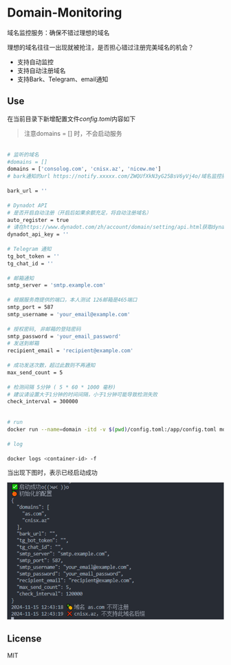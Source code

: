 # Domain-Monitoring

域名监控服务：确保不错过理想的域名

理想的域名往往一出现就被抢注，是否担心错过注册完美域名的机会？

- 支持自动监控
- 支持自动注册域名
- 支持Bark、Telegram、email通知

## Use

在当前目录下新增配置文件*config.toml*内容如下

> 注意domains = [] 时，不会启动服务

```bash

# 监听的域名
#domains = [] 
domains = ['consolog.com', 'cnisx.az', 'nicew.me'] 
# bark通知的url https://notify.xxxxx.com/ZWQUfXkN3yG25BsV6yVj4o/域名监控服务

bark_url = ''

# Dynadot API
# 是否开启自动注册（开启后如果余额充足，将自动注册域名）
auto_register = true
# 请在https://www.dynadot.com/zh/account/domain/setting/api.html获取dynadot_api_key
dynadot_api_key = ''

# Telegram 通知
tg_bot_token = ''
tg_chat_id = ''

# 邮箱通知
smtp_server = 'smtp.example.com'

# 根据服务商提供的端口，本人测试 126邮箱是465端口
smtp_port = 587
smtp_username = 'your_email@example.com'

# 授权密码, 非邮箱的登陆密码
smtp_password = 'your_email_password'
# 发送到邮箱
recipient_email = 'recipient@example.com'

# 成功发送次数，超过此数则不再通知
max_send_count = 5 

# 检测间隔 5分钟 ( 5 * 60 * 1000 毫秒)
# 建议请设置大于1分钟的时间间隔，小于1分钟可能导致检测失败
check_interval = 300000 

```

```bash

# run
docker run --name=domain -itd -v $(pwd)/config.toml:/app/config.toml move132/domain-monitor

# log

docker logs <container-id> -f

```

当出现下图时，表示已经启动成功

![启动成功](1.png "可选标题")

## License

MIT
